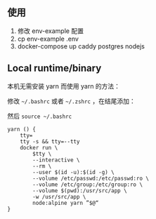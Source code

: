 ## 使用
1. 修改 env-example 配置
2. cp env-example .env
3. docker-compose up  caddy postgres nodejs  


## Local runtime/binary

本机无需安装 yarn 而使用 yarn 的方法：

修改  `~/.bashrc` 或者  `~/.zshrc` ，在结尾添加：

然后 `source ~/.bashrc`

```
yarn () {
    tty=
    tty -s && tty=--tty
    docker run \
        $tty \
        --interactive \
        --rm \
        --user $(id -u):$(id -g) \
        --volume /etc/passwd:/etc/passwd:ro \
        --volume /etc/group:/etc/group:ro \
        --volume $(pwd):/usr/src/app \
        -w /usr/src/app \
        node:alpine yarn ”$@“
}
```
